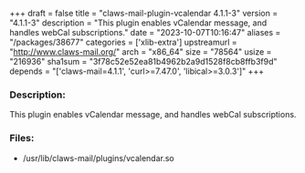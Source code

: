 +++
draft = false
title = "claws-mail-plugin-vcalendar 4.1.1-3"
version = "4.1.1-3"
description = "This plugin enables vCalendar message, and handles webCal subscriptions."
date = "2023-10-07T10:16:47"
aliases = "/packages/38677"
categories = ['xlib-extra']
upstreamurl = "http://www.claws-mail.org/"
arch = "x86_64"
size = "78564"
usize = "216936"
sha1sum = "3f78c52e52ea81b4962b2a9d1528f8cb8ffb3f9d"
depends = "['claws-mail=4.1.1', 'curl>=7.47.0', 'libical>=3.0.3']"
+++
### Description: 
This plugin enables vCalendar message, and handles webCal subscriptions.

### Files: 
* /usr/lib/claws-mail/plugins/vcalendar.so
